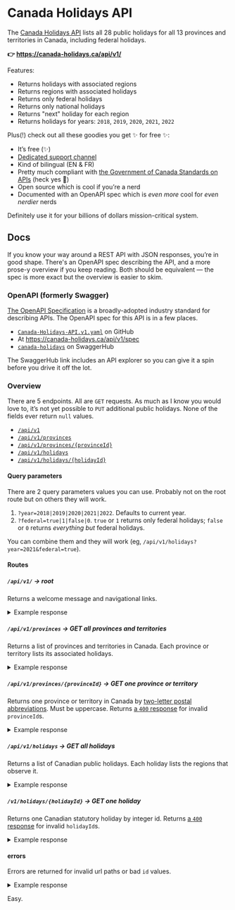 # Canada Holidays API

The <a href="https://canada-holidays.ca/api/v1/" target="_blank">Canada Holidays API</a> lists all 28 public holidays for all 13 provinces and territories in Canada, including federal holidays.

**👉 <a href="https://canada-holidays.ca/api/v1/" target="_blank">https://canada-holidays.ca/api/v1/</a>**

Features:

- Returns holidays with associated regions
- Returns regions with associated holidays
- Returns only federal holidays
- Returns only national holidays
- Returns "next" holiday for each region
- Returns holidays for years: `2018`, `2019`, `2020`, `2021`, `2022`

Plus(!) check out all these goodies you get ✨ for free ✨:

- It’s free (✨)
- <a href="https://twitter.com/pcraig3" target="_blank">Dedicated support channel</a>
- Kind of bilingual (EN & FR)
- Pretty much compliant with <a href="https://www.canada.ca/en/government/system/digital-government/modern-emerging-technologies/government-canada-standards-apis.html" target="_blank">the Government of Canada Standards on APIs</a> (heck yes 🤙)
- Open source which is cool if you’re a nerd
- Documented with an OpenAPI spec which is _even more_ cool for _even nerdier_ nerds

Definitely use it for your billions of dollars mission-critical system.

## Docs

If you know your way around a REST API with JSON responses, you’re in good shape. There's an OpenAPI spec describing the API, and a more prose-y overview if you keep reading. Both should be equivalent — the spec is more exact but the overview is easier to skim.

### OpenAPI (formerly Swagger)

<a href="https://swagger.io/docs/specification/about/" target="_blank">The OpenAPI Specification</a> is a broadly-adopted industry standard for describing APIs. The OpenAPI spec for this API is in a few places.

- <a href="https://github.com/pcraig3/hols/blob/master/reference/Canada-Holidays-API.v1.yaml" target="_blank">`Canada-Holidays-API.v1.yaml`</a> on GitHub
- At <a href="https://canada-holidays.ca/api/v1/spec" target="_blank">https://canada-holidays.ca/api/v1/spec</a>
- <a href="https://app.swaggerhub.com/apis/pcraig3/canada-holidays/" target="_blank">`canada-holidays`</a> on SwaggerHub

The SwaggerHub link includes an API explorer so you can give it a spin before you drive it off the lot.

### Overview

There are 5 endpoints. All are `GET` requests. As much as I know you would love to, it’s not yet possible to `PUT` additional public holidays. None of the fields ever return `null` values.

- [`/api/v1`](https://github.com/pcraig3/hols/blob/master/API.md#apiv1--root)
- [`/api/v1/provinces`](https://github.com/pcraig3/hols/blob/master/API.md#apiv1provinces--get-all-provinces-and-territories)
- [`/api/v1/provinces/{provinceId}`](https://github.com/pcraig3/hols/blob/master/API.md#apiv1provincesid--get-one-province-or-territory)
- [`/api/v1/holidays`](https://github.com/pcraig3/hols/blob/master/API.md#apiv1holidays--get-all-holidays)
- [`/api/v1/holidays/{holidayId}`](https://github.com/pcraig3/hols/blob/master/API.md#v1holidaysid--get-one-holiday)

#### Query parameters

There are 2 query parameters values you can use. Probably not on the root route but on others they will work.

1. `?year=2018|2019|2020|2021|2022`. Defaults to current year.
2. `?federal=true|1|false|0`. `true` or `1` returns only federal holidays; `false` or `0` returns _everything but_ federal holidays.

You can combine them and they will work (eg, `/api/v1/holidays?year=2021&federal=true`).

#### Routes

##### `/api/v1/` → root

Returns a welcome message and navigational links.

<details>
<summary>Example response</summary>

```json
{
  "_links": {
    "holidays": {
      "href": "url"
    },
    "self": {
      "href": "url"
    },
    "provinces": {
      "href": "url"
    },
    "spec": {
      "href": "url"
    }
  },
  "message": "welcome message"
}
```

</details>

##### `/api/v1/provinces` → GET all provinces and territories

Returns a list of provinces and territories in Canada. Each province or territory lists its associated holidays.

<details>
<summary>Example response</summary>

```json
{
  "provinces": [
    {
      "id": "AB",
      "nameEn": "Alberta",
      "nameFr": "Alberta",
      "holidays": [
        {
          "id": 1,
          "date": "2019-01-01",
          "nameEn": "New Year’s Day",
          "nameFr": "Jour de l’An",
          "federal": 1
        },
        ...
      ],
      "nextHoliday": {
        "id": 4,
        "date": "2019-02-18",
        "nameEn": "Family Day",
        "nameFr": "Fête de la famille",
        "federal": 0
      }
    },
    ...
  ]
}
```

</details>

##### `/api/v1/provinces/{provinceId}` → GET one province or territory

Returns one province or territory in Canada by [two-letter postal abbreviations](https://en.wikipedia.org/wiki/Canadian_postal_abbreviations_for_provinces_and_territories#Names_and_abbreviations). Must be uppercase. Returns [a `400` response](https://github.com/pcraig3/holidays-canada#errors) for invalid `provinceId`s.

<details>
<summary>Example response</summary>

```json
{
  "province": {
    "id": "AB",
    "nameEn": "Alberta",
    "nameFr": "Alberta",
    "holidays": [
      {
        "id": 1,
        "date": "2019-01-01",
        "nameEn": "New Year’s Day",
        "nameFr": "Jour de l’An",
        "federal": 1
      },
      ...
    ],
    "nextHoliday": {
      "id": 4,
      "date": "2019-02-18",
      "nameEn": "Family Day",
      "nameFr": "Fête de la famille",
      "federal": 0
    }
  }
}
```

</details>

##### `/api/v1/holidays` → GET all holidays

Returns a list of Canadian public holidays. Each holiday lists the regions that observe it.

<details>
<summary>Example response</summary>

```json
{
  "holidays": [
    {
      "id": 1,
      "date": "2019-01-01",
      "nameEn": "New Year’s Day",
      "nameFr": "Jour de l’An",
      "federal": 1,
      "provinces": [
        {
          "id": "AB",
          "nameEn": "Alberta",
          "nameFr": "Alberta"
        },
        ...
      ],
    },
    ...
  ]
}
```

</details>

##### `/v1/holidays/{holidayId}` → GET one holiday

Returns one Canadian statutory holiday by integer id. Returns [a `400` response](https://github.com/pcraig3/holidays-canada#errors) for invalid `holidayId`s.

<details>
<summary>Example response</summary>

```json
{
  "holiday": {
    "id": 1,
    "date": "2019-01-01",
    "nameEn": "New Year’s Day",
    "nameFr": "Jour de l’An",
    "federal": 1,
    "provinces": [
      {
        "id": "AB",
        "nameEn": "Alberta",
        "nameFr": "Alberta"
      },
      ...
    ]
  }
}
```

</details>

#### errors

Errors are returned for invalid url paths or bad `id` values.

<details>
<summary>Example response</summary>

```json
{
  "error": {
    "message": "error message",
    "status": 400,
    "timestamp": "2019-01-27T22:13:56.734Z"
  }
}
```

</details>

Easy.
